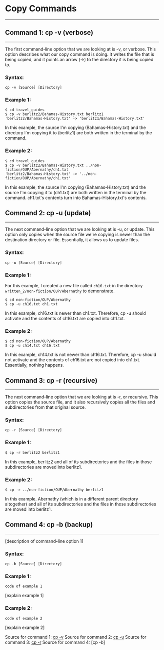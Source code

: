 # **Copy Commands**

---

## **Command 1: cp -v (verbose)**

---

The first command-line option that we are looking at is -v, or verbose. This option describes what our copy command is doing. It writes the file that is being copied, and it points an arrow (->) to the directory it is being copied to.

### Syntax:
```
cp -v [Source] [Directory]
```
### Example 1:

```
$ cd travel_guides
$ cp -v berlitz2/Bahamas-History.txt berlitz1
'berlitz2/Bahamas-History.txt' -> 'berlitz1/Bahamas-History.txt'
```
In this example, the source I'm copying (Bahamas-History.txt) and the directory I'm copying it to (berlitz1) are both written in the terminal by the command.

### Example 2:

```
$ cd travel_guides
$ cp -v berlitz2/Bahamas-History.txt ../non-fiction/OUP/Abernathy/ch1.txt
'berlitz2/Bahamas-History.txt' -> '../non-fiction/OUP/Abernathy/ch1.txt'
```
In this example, the source I'm copying (Bahamas-History.txt) and the source I'm copying it to (ch1.txt) are both written in the terminal by the command. ch1.txt's contents turn into Bahamas-History.txt's contents.

## **Command 2: cp -u (update)**

---

The next command-line option that we are looking at is -u, or update. This option only copies when the source file we're copying is newer than the destination directory or file. Essentially, it allows us to update files.

### Syntax:
```
cp -u [Source] [Directory]
```
### Example 1:

For this example, I created a new file called ```ch16.txt``` in the directory ```written_2/non-fiction/OUP/Abernathy``` to demonstrate.

```
$ cd non-fiction/OUP/Abernathy
$ cp -u ch16.txt ch1.txt
```
In this example, ch16.txt is newer than ch1.txt. Therefore, cp -u should activate and the contents of ch16.txt are copied into ch1.txt.

### Example 2:

```
$ cd non-fiction/OUP/Abernathy
$ cp -u ch14.txt ch16.txt
```
In this example, ch14.txt is not newer than ch16.txt. Therefore, cp -u should not activate and the contents of ch16.txt are not copied into ch1.txt. Essentially, nothing happens.

## **Command 3: cp -r (recursive)**

---

The next command-line option that we are looking at is -r, or recursive. This option copies the source file, and it also recursively copies all the files and subdirectories from that original source.

### Syntax:
```
cp -r [Source] [Directory]
```
### Example 1:

```
$ cp -r berlitz2 berlitz1

```
In this example, berlitz2 and all of its subdirectories and the files in those subdirectories are moved into berlitz1.

### Example 2:

```
$ cp -r ../non-fiction/OUP/Abernathy berlitz1
```
In this example, Abernathy (which is in a different parent directory altogether) and all of its subdirectories and the files in those subdirectories are moved into berlitz1.

## **Command 4: cp -b (backup)**

---

[description of command-line option 1]

### Syntax:
```
cp -b [Source] [Directory]
```
### Example 1:

```
code of example 1

```
[explain example 1]

### Example 2:

```
code of example 2
```
[explain example 2]

Source for command 1: [cp -v](https://www.computerhope.com/unix/ucp.htm)
Source for command 2: [cp -u](https://ss64.com/bash/cp.html)
Source for command 3: [cp -r](https://linuxize.com/post/cp-command-in-linux/)
Source for command 4: [cp -b]

